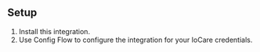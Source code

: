## Setup
1. Install this integration.
2. Use Config Flow to configure the integration for your IoCare credentials.